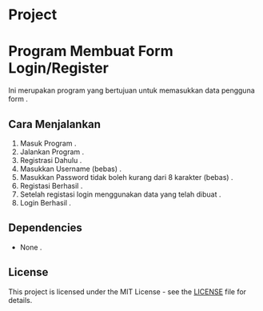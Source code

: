 # Project
 # Program Membuat Form Login/Register
 Ini merupakan program yang bertujuan untuk memasukkan data pengguna form .

 ## Cara Menjalankan
1. Masuk Program .
2. Jalankan Program .
3. Registrasi Dahulu .
4. Masukkan Username (bebas) .
5. Masukkan Password tidak boleh kurang dari 8 karakter (bebas) .
6. Registasi Berhasil .
7. Setelah registasi login menggunakan data yang telah dibuat .
8. Login Berhasil .

 ## Dependencies
- None .

 ## License
 This project is licensed under the MIT License -
 see the [LICENSE](LICENSE) file for details.
